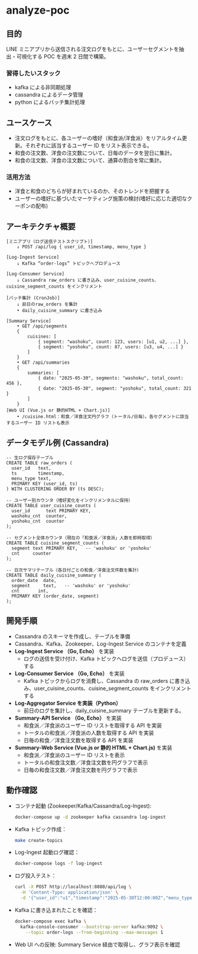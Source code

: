 # analyze-poc

## 目的

LINE ミニアプリから送信される注文ログをもとに、ユーザーセグメントを抽出・可視化する POC を週末 2 日間で構築。

### 習得したいスタック

- kafka による非同期処理
- cassandra によるデータ管理
- python によるバッチ集計処理

## ユースケース

- 注文ログをもとに、各ユーザーの嗜好（和食派/洋食派）をリアルタイム更新。それぞれに該当するユーザー ID をリスト表示できる。
- 和食の注文数、洋食の注文数について、日毎のデータを翌日に集計。
- 和食の注文数、洋食の注文数について、通算の割合を常に集計。

### 活用方法

- 洋食と和食のどちらが好まれているのか、そのトレンドを把握する
- ユーザーの嗜好に基づいたマーケティング施策の検討(嗜好に応じた適切なクーポンの配布)

## アーキテクチャ概要

```text
[ミニアプリ（ログ送信テストスクリプト）]
    ↓ POST /api/log { user_id, timestamp, menu_type }

[Log-Ingest Service]
    ↓ Kafka “order-logs” トピックへプロデュース

[Log-Consumer Service]
    ↓ Cassandra raw_orders に書き込み、user_cuisine_counts、cuisine_segment_counts をインクリメント

[バッチ集計 (CronJob)]
    ↓ 前日のraw_orders を集計
    • daily_cuisine_summary に書き込み

[Summary Service]
    • GET /api/segments
    {
        cuisines: [
            { segment: "washoku", count: 123, users: [u1, u2, ...] },
            { segment: "yoshoku", count: 87, users: [u3, u4, ...] }
        ]
    }
    • GET /api/summaries
    {
        summaries: [
            { date: "2025-05-30", segments: "washoku", total_count: 456 },
            { date: "2025-05-30", segment: "yoshoku", total_count: 321 }
        ]
    }
[Web UI (Vue.js or 静的HTML + Chart.js)]
    • /cuisine.html：和食／洋食注文円グラフ（トータル/日毎）。各セグメントに該当するユーザー ID リストも表示
```

## データモデル例 (Cassandra)

```cql
-- 生ログ保存テーブル
CREATE TABLE raw_orders (
  user_id   text,
  ts        timestamp,
  menu_type text,
  PRIMARY KEY (user_id, ts)
) WITH CLUSTERING ORDER BY (ts DESC);

-- ユーザー別カウンタ（嗜好変化をインクリメンタルに保持）
CREATE TABLE user_cuisine_counts (
  user_id      text PRIMARY KEY,
  washoku_cnt  counter,
  yoshoku_cnt  counter
);

-- セグメント全体カウンタ（現在の「和食派／洋食派」人数を即時取得）
CREATE TABLE cuisine_segment_counts (
  segment text PRIMARY KEY,   -- 'washoku' or 'yoshoku'
  cnt     counter
);

-- 日次サマリテーブル（各日付ごとの和食／洋食注文件数を集計）
CREATE TABLE daily_cuisine_summary (
  order_date  date,
  segment     text,   -- 'washoku' or 'yoshoku'
  cnt       int,
  PRIMARY KEY (order_date, segment)
);
```

## 開発手順

- Cassandra のスキーマを作成し、テーブルを準備
- Cassandra、Kafka、Zookeeper、Log-Ingest Service のコンテナを定義
- **Log-Ingest Service （Go, Echo）** を実装
  - ログの送信を受け付け、Kafka トピックへログを送信（プロデュース）する
- **Log-Consumer Service （Go, Echo）** を実装
  - Kafka トピックからログを消費し、Cassandra の raw_orders に書き込み、user_cuisine_counts、cuisine_segment_counts をインクリメントする
- **Log-Aggregator Service を実装（Python）**
  - 前日のログを集計し、daily_cuisine_summary テーブルを更新する。
- **Summary-API Service （Go, Echo）** を実装
  - 和食派／洋食派のユーザー ID リストを取得する API を実装
  - トータルの和食派／洋食派の人数を取得する API を実装
  - 日毎の和食／洋食注文数を取得する API を実装
- **Summary-Web Service (Vue.js or 静的 HTML + Chart.js)** を実装
  - 和食派／洋食派のユーザー ID リストを表示
  - トータルの和食注文数／洋食注文数を円グラフで表示
  - 日毎の和食注文数／洋食注文数を円グラフで表示

## 動作確認

- コンテナ起動 (Zookeeper/Kafka/Cassandra/Log-Ingest):
  ```bash
  docker-compose up -d zookeeper kafka cassandra log-ingest
  ```
- Kafka トピック作成：
  ```bash
  make create-topics
  ```
- Log-Ingest 起動ログ確認：
  ```bash
  docker-compose logs -f log-ingest
  ```
- ログ投入テスト：
  ```bash
  curl -X POST http://localhost:8080/api/log \
    -H 'Content-Type: application/json' \
    -d '{"user_id":"u1","timestamp":"2025-05-30T12:00:00Z","menu_type":"washoku"}'
  ```
- Kafka に書き込まれたことを確認：
  ```bash
  docker-compose exec kafka \
    kafka-console-consumer --bootstrap-server kafka:9092 \
      --topic order-logs --from-beginning --max-messages 1
  ```
- Web UI への反映: Summary Service 経由で取得し、グラフ表示を確認
